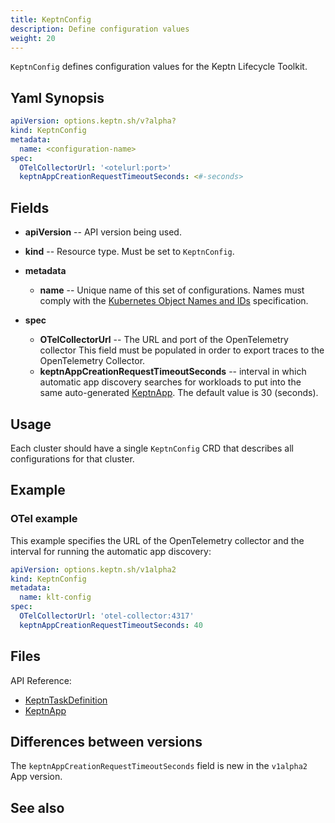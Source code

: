 ```yaml
---
title: KeptnConfig
description: Define configuration values
weight: 20
---
```


`KeptnConfig` defines configuration values for the Keptn Lifecycle Toolkit.

## Yaml Synopsis

```yaml
apiVersion: options.keptn.sh/v?alpha?
kind: KeptnConfig
metadata:
  name: <configuration-name>
spec:
  OTelCollectorUrl: '<otelurl:port>'
  keptnAppCreationRequestTimeoutSeconds: <#-seconds>
```

## Fields

* **apiVersion** -- API version being used.
* **kind** -- Resource type.
   Must be set to `KeptnConfig`.

* **metadata**
  * **name** -- Unique name of this set of configurations.
    Names must comply with the
    [Kubernetes Object Names and IDs](https://kubernetes.io/docs/concepts/overview/working-with-objects/names/#dns-subdomain-names)
    specification.

* **spec**
  * **OTelCollectorUrl** -- The URL and port of the OpenTelemetry collector
    This field must be populated
    in order to export traces to the OpenTelemetry Collector.
  * **keptnAppCreationRequestTimeoutSeconds** --
    interval in which automatic app discovery searches for workloads
    to put into the same auto-generated [KeptnApp](app.md).
    The default value is 30 (seconds).

## Usage

Each cluster should have a single `KeptnConfig` CRD
that describes all configurations for that cluster.

## Example

### OTel example

This example specifies the URL of the OpenTelemetry collector
and the interval for
running the automatic app discovery:

```yaml
apiVersion: options.keptn.sh/v1alpha2
kind: KeptnConfig
metadata:
  name: klt-config
spec:
  OTelCollectorUrl: 'otel-collector:4317'
  keptnAppCreationRequestTimeoutSeconds: 40
```

## Files

API Reference:

* [KeptnTaskDefinition](../crd-ref/lifecycle/v1alpha3/_index.md#keptntaskdefinition)
* [KeptnApp](app.md)

## Differences between versions

The `keptnAppCreationRequestTimeoutSeconds` field
is new in the `v1alpha2` App version.

## See also

